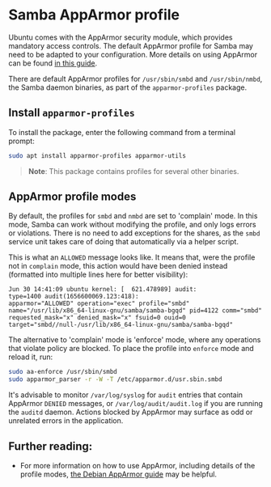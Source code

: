 # Samba AppArmor profile

Ubuntu comes with the AppArmor security module, which provides mandatory access controls. The default AppArmor profile for Samba may need to be adapted to your configuration. More details on using AppArmor can be found [in this guide](https://ubuntu.com/server/docs/security-apparmor).

There are default AppArmor profiles for `/usr/sbin/smbd` and `/usr/sbin/nmbd`, the Samba daemon binaries, as part of the `apparmor-profiles` package. 

## Install `apparmor-profiles`

To install the package, enter the following command from a terminal prompt:

```bash
sudo apt install apparmor-profiles apparmor-utils
```

> **Note**:
> This package contains profiles for several other binaries.

## AppArmor profile modes

By default, the profiles for `smbd` and `nmbd` are set to 'complain' mode. In this mode, Samba can work without modifying the profile, and only logs errors or violations. There is no need to add exceptions for the shares, as the `smbd` service unit takes care of doing that automatically via a helper script.

This is what an `ALLOWED` message looks like. It means that, were the profile not in `complain` mode, this action would have been denied instead (formatted into multiple lines here for better visibility):

```text
Jun 30 14:41:09 ubuntu kernel: [  621.478989] audit: 
type=1400 audit(1656600069.123:418):
apparmor="ALLOWED" operation="exec" profile="smbd"
name="/usr/lib/x86_64-linux-gnu/samba/samba-bgqd" pid=4122 comm="smbd"
requested_mask="x" denied_mask="x" fsuid=0 ouid=0
target="smbd//null-/usr/lib/x86_64-linux-gnu/samba/samba-bgqd" 
```

The alternative to 'complain' mode is 'enforce' mode, where any operations that violate policy are blocked. To place the profile into `enforce` mode and reload it, run:

```bash
sudo aa-enforce /usr/sbin/smbd
sudo apparmor_parser -r -W -T /etc/apparmor.d/usr.sbin.smbd
```

It's advisable to monitor `/var/log/syslog` for `audit` entries that contain AppArmor `DENIED` messages, or `/var/log/audit/audit.log` if you are running the `auditd` daemon. Actions blocked by AppArmor may surface as odd or unrelated errors in the application.

## Further reading:

- For more information on how to use AppArmor, including details of the profile modes, [the Debian AppArmor guide](https://wiki.debian.org/AppArmor/HowToUse) may be helpful.
